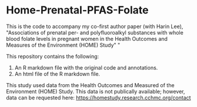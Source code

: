 # Home-Prenatal-PFAS-Folate

This is the code to accompany my co-first author paper (with Harin Lee), "Associations of prenatal per- and polyfluoroalkyl substances with whole blood folate levels in pregnant women in the Health Outcomes and Measures of the Environment (HOME) Study"
" 

This repository contains the following:

1. An R markdown file with the original code and annotations.
2. An html file of the R markdown file.

This study used data from the Health Outcomes and Measured of the Environment (HOME) Study. This data is not publically available; however, data can be requested here: https://homestudy.research.cchmc.org/contact
